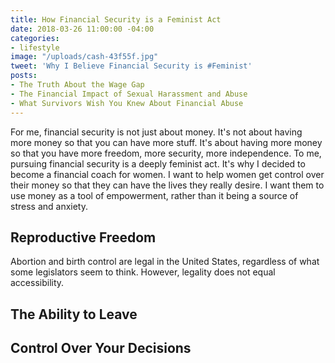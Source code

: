 ```yaml
---
title: How Financial Security is a Feminist Act
date: 2018-03-26 11:00:00 -04:00
categories:
- lifestyle
image: "/uploads/cash-43f55f.jpg"
tweet: 'Why I Believe Financial Security is #Feminist'
posts:
- The Truth About the Wage Gap
- The Financial Impact of Sexual Harassment and Abuse
- What Survivors Wish You Knew About Financial Abuse
---
```


For me, financial security is not just about money. It's not about having more money so that you can have more stuff. It's about having more money so that you have more freedom, more security, more independence. To me, pursuing financial security is a deeply feminist act. It's why I decided to become a financial coach for women. I want to help women get control over their money so that they can have the lives they really desire. I want them to use money as a tool of empowerment, rather than it being a source of stress and anxiety. 

## Reproductive Freedom

Abortion and birth control are legal in the United States, regardless of what some legislators seem to think. However, legality does not equal accessibility. 

## The Ability to Leave

## Control Over Your Decisions